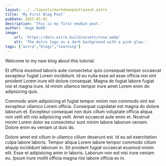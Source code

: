 ```yaml
---
layout: ../../layouts/markdownpostlayout.astro
title: 'My First Blog Post'
pubDate: 2025-01-01
description: 'This is my first newbie post.'
author: 'Huge NoOb'
image:
    url: 'https://docs.astro.build/assets/rose.webp'
    alt: 'The Astro logo on a dark background with a pink glow.'
tags: ["astro","blogs","learning"]
---
```


Welcome to my new blog about this tutorial.

Et officia eiusmod laboris aute consectetur quis consequat tempor occaecat excepteur fugiat Lorem incididunt. Id eu nulla esse ad esse officia nisi sint proident Lorem irure elit dolore consequat. Magna do fugiat labore fugiat nisi et magna irure. Id minim ullamco tempor irure amet Lorem enim do adipisicing quis.

Commodo anim adipisicing et fugiat tempor minim non commodo sint est excepteur ullamco Lorem officia. Consequat cupidatat est magna do dolore laborum et. Excepteur consequat non duis cillum voluptate officia aliqua non velit elit nisi adipisicing velit. Amet occaecat aute enim et. Nostrud minim Lorem dolor ea consectetur sunt minim labore laborum veniam. Dolore enim eu veniam ut duis do.

Dolore amet est cillum in ullamco cillum deserunt est. Id eu ad exercitation culpa labore laboris. Tempor aliqua Lorem labore tempor commodo cillum aliquip incididunt laborum in. Sit proident fugiat occaecat eiusmod minim elit. Esse et adipisicing anim in laboris. Laborum non est nisi irure veniam eu. Ipsum irure mollit officia magna nisi labore officia ex in.
